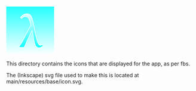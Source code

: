 ![App icon](linux/128.png)

This directory contains the icons that are displayed for the app, as per fbs.

The (Inkscape) svg file used to make this is located at main/resources/base/icon.svg.